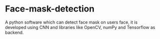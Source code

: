 # Face-mask-detection
A python software which can detect face mask on users face, it is developed using CNN and libraries like OpenCV, numPy and Tensorflow as backend.
